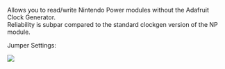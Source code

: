 Allows you to read/write Nintendo Power modules without the Adafruit Clock Generator.  
Reliability is subpar compared to the standard clockgen version of the NP module.  

Jumper Settings:  

![](https://dl.dropboxusercontent.com/u/20912715/snes/Snes_Cart_Reader_Mega_Shield/wiki/npnoclkjump.jpg)
